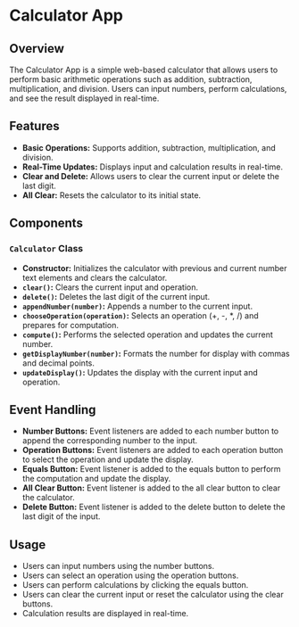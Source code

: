 # Calculator App

## Overview
The Calculator App is a simple web-based calculator that allows users to perform basic arithmetic operations such as addition, subtraction, multiplication, and division. Users can input numbers, perform calculations, and see the result displayed in real-time.

## Features
- **Basic Operations:** Supports addition, subtraction, multiplication, and division.
- **Real-Time Updates:** Displays input and calculation results in real-time.
- **Clear and Delete:** Allows users to clear the current input or delete the last digit.
- **All Clear:** Resets the calculator to its initial state.

## Components
### `Calculator` Class
- **Constructor:** Initializes the calculator with previous and current number text elements and clears the calculator.
- **`clear()`:** Clears the current input and operation.
- **`delete()`:** Deletes the last digit of the current input.
- **`appendNumber(number)`:** Appends a number to the current input.
- **`chooseOperation(operation)`:** Selects an operation (+, -, *, /) and prepares for computation.
- **`compute()`:** Performs the selected operation and updates the current number.
- **`getDisplayNumber(number)`:** Formats the number for display with commas and decimal points.
- **`updateDisplay()`:** Updates the display with the current input and operation.

## Event Handling
- **Number Buttons:** Event listeners are added to each number button to append the corresponding number to the input.
- **Operation Buttons:** Event listeners are added to each operation button to select the operation and update the display.
- **Equals Button:** Event listener is added to the equals button to perform the computation and update the display.
- **All Clear Button:** Event listener is added to the all clear button to clear the calculator.
- **Delete Button:** Event listener is added to the delete button to delete the last digit of the input.

## Usage
- Users can input numbers using the number buttons.
- Users can select an operation using the operation buttons.
- Users can perform calculations by clicking the equals button.
- Users can clear the current input or reset the calculator using the clear buttons.
- Calculation results are displayed in real-time.
